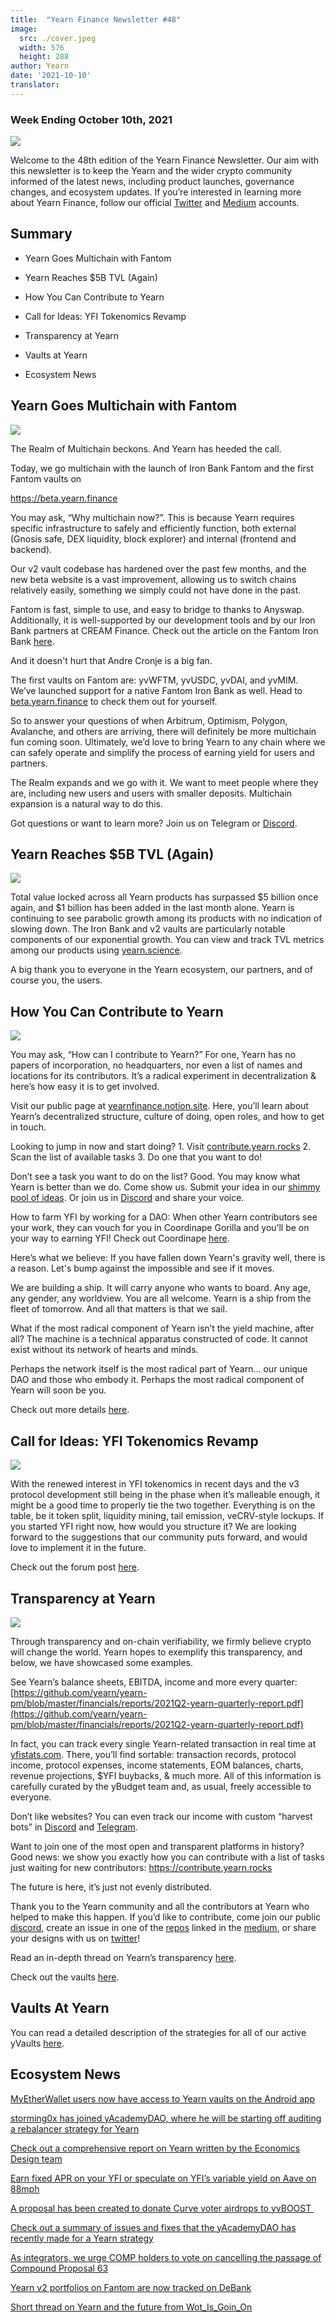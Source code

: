 ```yaml
---
title:  "Yearn Finance Newsletter #48"
image:
  src: ./cover.jpeg
  width: 576
  height: 288
author: Yearn
date: '2021-10-10'
translator:
---
```



### Week Ending October 10th, 2021

![](/_posts/_newsletters/Yearn-Finance-Newsletter-48/cover.jpeg?w=880&h=440)

Welcome to the 48th edition of the Yearn Finance Newsletter. Our aim with this newsletter is to keep the Yearn and the wider crypto community informed of the latest news, including product launches, governance changes, and ecosystem updates. If you’re interested in learning more about Yearn Finance, follow our official [Twitter](https://twitter.com/iearnfinance) and [Medium](https://medium.com/iearn) accounts.

## Summary

-   Yearn Goes Multichain with Fantom

-   Yearn Reaches $5B TVL (Again)

-   How You Can Contribute to Yearn

-   Call for Ideas: YFI Tokenomics Revamp

-   Transparency at Yearn

-   Vaults at Yearn

-   Ecosystem News

## Yearn Goes Multichain with Fantom

![](/_posts/_newsletters/Yearn-Finance-Newsletter-48/image2.jpg?w=1280&h=1271)

The Realm of Multichain beckons. And Yearn has heeded the call. 

Today, we go multichain with the launch of Iron Bank Fantom and the first Fantom vaults on

https://beta.yearn.finance

You may ask, “Why multichain now?”. This is because Yearn requires specific infrastructure to safely and efficiently function, both external (Gnosis safe, DEX liquidity, block explorer) and internal (frontend and backend).

Our v2 vault codebase has hardened over the past few months, and the new beta website is a vast improvement, allowing us to switch chains relatively easily, something we simply could not have done in the past.

Fantom is fast, simple to use, and easy to bridge to thanks to Anyswap. Additionally, it is well-supported by our development tools and by our Iron Bank partners at CREAM Finance. Check out the article on the Fantom Iron Bank [here](https://medium.com/cream-finance/c-r-e-a-m-dd4982004bb9).  

And it doesn't hurt that Andre Cronje is a big fan.

The first vaults on Fantom are: yvWFTM, yvUSDC, yvDAI, and yvMIM. We’ve launched support for a native Fantom Iron Bank as well. Head to [beta.yearn.finance](https://beta.yearn.finance) to check them out for yourself.

So to answer your questions of when Arbitrum, Optimism, Polygon, Avalanche, and others are arriving, there will definitely be more multichain fun coming soon. Ultimately, we’d love to bring Yearn to any chain where we can safely operate and simplify the process of earning yield for users and partners.

The Realm expands and we go with it. We want to meet people where they are, including new users and users with smaller deposits. Multichain expansion is a natural way to do this.

Got questions or want to learn more? Join us on Telegram or [Discord](https://discord.com/invite/SNPvCpjRET).

## Yearn Reaches $5B TVL (Again)

 ![](/_posts/_newsletters/Yearn-Finance-Newsletter-48/image3.jpg?w=1456&h=1092)

Total value locked across all Yearn products has surpassed $5 billion once again, and $1 billion has been added in the last month alone. Yearn is continuing to see parabolic growth among its products with no indication of slowing down. The Iron Bank and v2 vaults are particularly notable components of our exponential growth. You can view and track TVL metrics among our products using [yearn.science](https://yearn.science/). 

A big thank you to everyone in the Yearn ecosystem, our partners, and of course you, the users.

## How You Can Contribute to Yearn

 ![](/_posts/_newsletters/Yearn-Finance-Newsletter-48/image4.jpg?w=973&h=651)

You may ask, “How can I contribute to Yearn?” For one, Yearn has no papers of incorporation, no headquarters, nor even a list of names and locations for its contributors. It’s a radical experiment in decentralization & here’s how easy it is to get involved.

Visit our public page at [yearnfinance.notion.site](https://yearnfinance.notion.site). Here, you’ll learn about Yearn’s decentralized structure, culture of doing, open roles, and how to get in touch.

Looking to jump in now and start doing? 1. Visit [contribute.yearn.rocks](https://contribute.yearn.rocks) 2. Scan the list of available tasks 3. Do one that you want to do!

Don’t see a task you want to do on the list? Good. You may know what Yearn is better than we do. Come show us. Submit your idea in our [shimmy pool of ideas](https://yearnfinance.notion.site/Pool-of-Ideas-d75383ade9154d8bb6163388c6c2b39b). Or join us in [Discord](https://discord.com/invite/6PNv2nF) and share your voice.

How to farm YFI by working for a DAO: When other Yearn contributors see your work, they can vouch for you in Coordinape Gorilla and you’ll be on your way to earning YFI! Check out Coordinape [here](https://coordinape.com).

Here’s what we believe: If you have fallen down Yearn's gravity well, there is a reason. Let's bump against the impossible and see if it moves.

We are building a ship. It will carry anyone who wants to board. Any age, any gender, any worldview. You are all welcome. Yearn is a ship from the fleet of tomorrow. And all that matters is that we sail.

What if the most radical component of Yearn isn’t the yield machine, after all? The machine is a technical apparatus constructed of code. It cannot exist without its network of hearts and minds.

Perhaps the network itself is the most radical part of Yearn… our unique DAO and those who embody it. Perhaps the most radical component of Yearn will soon be you.

Check out more details [here](https://twitter.com/iearnfinance/status/1445799269189881864?s=20).

## Call for Ideas: YFI Tokenomics Revamp

![](/_posts/_newsletters/Yearn-Finance-Newsletter-48/image5.jpg?w=1456&h=997)

With the renewed interest in YFI tokenomics in recent days and the v3 protocol development still being in the phase when it’s malleable enough, it might be a good time to properly tie the two together. Everything is on the table, be it token split, liquidity mining, tail emission, veCRV-style lockups. If you started YFI right now, how would you structure it? We are looking forward to the suggestions that our community puts forward, and would love to implement it in the future.

Check out the forum post [here](https://gov.yearn.finance/t/call-for-ideas-yfi-tokenomics-revamp/11573/8).

## Transparency at Yearn

![](/_posts/_newsletters/Yearn-Finance-Newsletter-48/image6.jpg?w=1260&h=820)

Through transparency and on-chain verifiability, we firmly believe crypto will change the world. Yearn hopes to exemplify this transparency, and below, we have showcased some examples.

See Yearn’s balance sheets, EBITDA, income and more every quarter: [https://github.com/yearn/yearn-pm/blob/master/financials/reports/2021Q2-yearn-quarterly-report.pdf](https://github.com/yearn/yearn-pm/blob/master/financials/reports/2021Q2-yearn-quarterly-report.pdf)

In fact, you can track every single Yearn-related transaction in real time at [yfistats.com](https://www.yfistats.com/). There, you’ll find sortable: transaction records, protocol income, protocol expenses, income statements, EOM balances, charts, revenue projections, $YFI buybacks, & much more. All of this information is carefully curated by the yBudget team and, as usual, freely accessible to everyone.

Don’t like websites? You can even track our income with custom “harvest bots” in [Discord](https://discord.com/invite/6PNv2nF) and [Telegram](https://t.me/yfi_harvest_tracker).

Want to join one of the most open and transparent platforms in history? Good news: we show you exactly how you can contribute with a list of tasks just waiting for new contributors: https://contribute.yearn.rocks

The future is here, it’s just not evenly distributed.

Thank you to the Yearn community and all the contributors at Yearn who helped to make this happen. If you’d like to contribute, come join our public [discord](https://discord.gg/8rF374XkXy), create an issue in one of the [repos](https://github.com/yearn) linked in the [medium](https://medium.com/iearn/yearn-ui-v3-0-a194355bdb1f), or share your designs with us on [twitter](https://twitter.com/iearnfinance)!

Read an in-depth thread on Yearn’s transparency [here](https://twitter.com/iearnfinance/status/1445143482830446600?s=20).

Check out the vaults [here](http://yearn.finance/vaults).

## Vaults At Yearn

You can read a detailed description of the strategies for all of our active yVaults [here](https://medium.com/yearn-state-of-the-vaults/the-vaults-at-yearn-9237905ffed3).

## Ecosystem News

[MyEtherWallet users now have access to Yearn vaults on the Android app](https://twitter.com/myetherwallet/status/1443283619867414537)

[storming0x has joined yAcademyDAO, where he will be starting off auditing a rebalancer strategy for Yearn](https://twitter.com/yAcademyDAO/status/1443138482604371974)

[Check out a comprehensive report on Yearn written by the Economics Design team](https://econteric.com/fundamentals/yearn-finance/)

[Earn fixed APR on your YFI or speculate on YFI’s variable yield on Aave on 88mph](https://twitter.com/88mphapp/status/1445880439420325889)

[A proposal has been created to donate Curve voter airdrops to yvBOOST ](https://gov.yearn.finance/t/donate-curve-voter-airdrops-to-yvboost/11587)

[Check out a summary of issues and fixes that the yAcademyDAO has recently made for a Yearn strategy](https://twitter.com/yAcademyDAO/status/1445414387573997569)

[As integrators, we urge COMP holders to vote on cancelling the passage of Compound Proposal 63](https://twitter.com/bantg/status/1445312250827390979?s=20)

[Yearn v2 portfolios on Fantom are now tracked on DeBank](https://twitter.com/DeBankDeFi/status/1446624448744886273)

[Short thread on Yearn and the future from Wot\_Is\_Goin\_On](https://twitter.com/Wot_Is_Goin_On/status/1446540007292952579)
